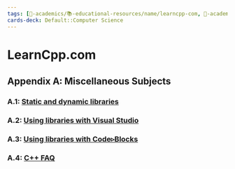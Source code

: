 ```yaml
---
tags: [🔴-academics/📚-educational-resources/name/learncpp-com, 🔴-academics/📚-educational-resources/discipline/computer-science/programming-language/cpp, study-note] 
cards-deck: Default::Computer Science
---
```


# LearnCpp.com

## Appendix A꞉ Miscellaneous Subjects

### A.1: [Static and dynamic libraries](https://www.learncpp.com/cpp-tutorial/a1-static-and-dynamic-libraries/)

### A.2: [Using libraries with Visual Studio](https://www.learncpp.com/cpp-tutorial/a2-using-libraries-with-visual-studio-2005-express/)

### A.3: [Using libraries with Code▹Blocks](https://www.learncpp.com/cpp-tutorial/a3-using-libraries-with-codeblocks/) 

### A.4: [C++ FAQ](https://www.learncpp.com/cpp-tutorial/cpp-faq/)
